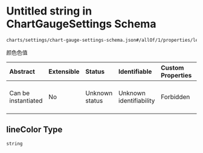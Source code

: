 # Untitled string in ChartGaugeSettings Schema

```txt
charts/settings/chart-gauge-settings-schema.json#/allOf/1/properties/levels/items/properties/lineColor
```

颜色色值

| Abstract            | Extensible | Status         | Identifiable            | Custom Properties | Additional Properties | Access Restrictions | Defined In                                                                                                           |
| :------------------ | :--------- | :------------- | :---------------------- | :---------------- | :-------------------- | :------------------ | :------------------------------------------------------------------------------------------------------------------- |
| Can be instantiated | No         | Unknown status | Unknown identifiability | Forbidden         | Allowed               | none                | [chart-gauge-settings-schema.json\*](../out/charts/settings/chart-gauge-settings-schema.json "open original schema") |

## lineColor Type

`string`
